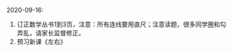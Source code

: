 <!---
markmeta_author: wongoo
markmeta_date: 2020-02-13
markmeta_title: 2020 数学作业
markmeta_categories: 小学
markmeta_tags: 书图,教育
-->

2020-09-16:
1. 订正数学丛书1到3页，注意：所有连线要用直尺；注意读题，很多同学圈和勾弄乱，请家长监督修正。
2. 预习新课《左右》


